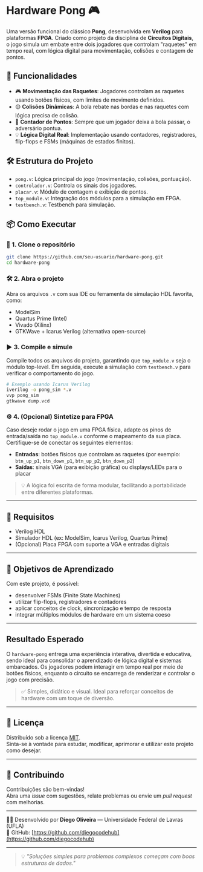 # Hardware Pong 🎮

Uma versão funcional do clássico **Pong**, desenvolvida em **Verilog** para plataformas **FPGA**. Criado como projeto da disciplina de **Circuitos Digitais**, o jogo simula um embate entre dois jogadores que controlam "raquetes" em tempo real, com lógica digital para movimentação, colisões e contagem de pontos.


## 🚀 Funcionalidades

- 🎮 **Movimentação das Raquetes**: Jogadores controlam as raquetes usando botões físicos, com limites de movimento definidos.
- 🟡 **Colisões Dinâmicas**: A bola rebate nas bordas e nas raquetes com lógica precisa de colisão.
- 🧠 **Contador de Pontos**: Sempre que um jogador deixa a bola passar, o adversário pontua.
- 💡 **Lógica Digital Real**: Implementação usando contadores, registradores, flip-flops e FSMs (máquinas de estados finitos).

## 🛠 Estrutura do Projeto

- `pong.v`: Lógica principal do jogo (movimentação, colisões, pontuação).
- `controlador.v`: Controla os sinais dos jogadores.
- `placar.v`: Módulo de contagem e exibição de pontos.
- `top_module.v`: Integração dos módulos para a simulação em FPGA.
- `testbench.v`: Testbench para simulação.

## 📦 Como Executar

### 🔗 1. Clone o repositório
```bash
git clone https://github.com/seu-usuario/hardware-pong.git
cd hardware-pong
```
### 🛠 2. Abra o projeto

Abra os arquivos `.v` com sua IDE ou ferramenta de simulação HDL favorita, como:

- ModelSim  
- Quartus Prime (Intel)  
- Vivado (Xilinx)  
- GTKWave + Icarus Verilog (alternativa open-source)

### ▶️ 3. Compile e simule

Compile todos os arquivos do projeto, garantindo que `top_module.v` seja o módulo top-level. Em seguida, execute a simulação com `testbench.v` para verificar o comportamento do jogo.

```bash
# Exemplo usando Icarus Verilog
iverilog -o pong_sim *.v
vvp pong_sim
gtkwave dump.vcd
```
### ⚙️ 4. (Opcional) Sintetize para FPGA

Caso deseje rodar o jogo em uma FPGA física, adapte os pinos de entrada/saída no `top_module.v` conforme o mapeamento da sua placa. Certifique-se de conectar os seguintes elementos:

- **Entradas**: botões físicos que controlam as raquetes (por exemplo: `btn_up_p1`, `btn_down_p1`, `btn_up_p2`, `btn_down_p2`)
- **Saídas**: sinais VGA (para exibição gráfica) ou displays/LEDs para o placar

> 💡 A lógica foi escrita de forma modular, facilitando a portabilidade entre diferentes plataformas.

---

## 📌 Requisitos

- Verilog HDL
- Simulador HDL (ex: ModelSim, Icarus Verilog, Quartus Prime)
- (Opcional) Placa FPGA com suporte a VGA e entradas digitais

---

## 🎯 Objetivos de Aprendizado

Com este projeto, é possível:

- desenvolver FSMs (Finite State Machines)
- utilizar flip-flops, registradores e contadores
- aplicar conceitos de clock, sincronização e tempo de resposta
- integrar múltiplos módulos de hardware em um sistema coeso

---

## Resultado Esperado

O `hardware-pong` entrega uma experiência interativa, divertida e educativa, sendo ideal para consolidar o aprendizado de lógica digital e sistemas embarcados. Os jogadores podem interagir em tempo real por meio de botões físicos, enquanto o circuito se encarrega de renderizar e controlar o jogo com precisão.

> ✅ Simples, didático e visual. Ideal para reforçar conceitos de hardware com um toque de diversão.

---

## 📜 Licença

Distribuído sob a licença [MIT](LICENSE).  
Sinta-se à vontade para estudar, modificar, aprimorar e utilizar este projeto como desejar.

---

## 🤝 Contribuindo

Contribuições são bem-vindas!  
Abra uma *issue* com sugestões, relate problemas ou envie um *pull request* com melhorias.

---

👨‍💻 Desenvolvido por **Diego Oliveira** — Universidade Federal de Lavras (UFLA)  
🔗 GitHub: [https://github.com/diegocodehub](https://github.com/diegocodehub)

---

> 💡 *"Soluções simples para problemas complexos começam com boas estruturas de dados."*

